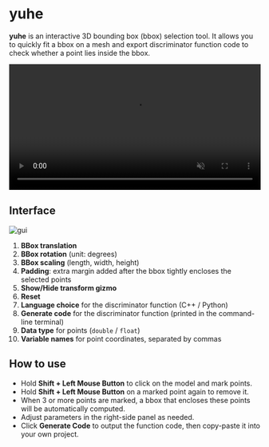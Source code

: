 # yuhe

**yuhe** is an interactive 3D bounding box (bbox) selection tool.
It allows you to quickly fit a bbox on a mesh and export discriminator function code to check whether a point lies inside the bbox.

<video width=100% autoplay muted loop>
  <source src="[[url.videos]]/media/movies/demo.mp4" type="video/mp4">
  Your browser does not support the video tag.
</video>

## Interface

![gui]([[url.prefix]]/media/gui.jpg)

1. **BBox translation**
2. **BBox rotation** (unit: degrees)
3. **BBox scaling** (length, width, height)
4. **Padding**: extra margin added after the bbox tightly encloses the selected points
5. **Show/Hide transform gizmo**
6. **Reset**
7. **Language choice** for the discriminator function (C++ / Python)
8. **Generate code** for the discriminator function (printed in the command-line terminal)
9. **Data type** for points (`double` / `float`)
10. **Variable names** for point coordinates, separated by commas

## How to use

- Hold **Shift + Left Mouse Button** to click on the model and mark points.
- Hold **Shift + Left Mouse Button** on a marked point again to remove it.
- When 3 or more points are marked, a bbox that encloses these points will be automatically computed.
- Adjust parameters in the right-side panel as needed.
- Click **Generate Code** to output the function code, then copy-paste it into your own project.
